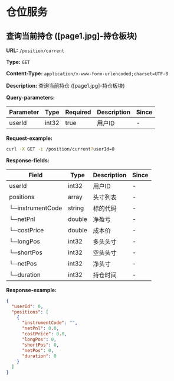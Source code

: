 
# 仓位服务
## 查询当前持仓 ([page1.jpg]-持仓板块)

**URL:** `/position/current`

**Type:** `GET`


**Content-Type:** `application/x-www-form-urlencoded;charset=UTF-8`

**Description:** 查询当前持仓 ([page1.jpg]-持仓板块)



**Query-parameters:**

| Parameter | Type | Required | Description | Since |
|-----------|------|----------|-------------|-------|
|userId|int32|true|用户ID|-|


**Request-example:**
```bash
curl -X GET -i /position/current?userId=0
```

**Response-fields:**

| Field | Type | Description | Since |
|-------|------|-------------|-------|
|userId|int32|用户ID|-|
|positions|array|头寸列表|-|
|└─instrumentCode|string|标的代码|-|
|└─netPnl|double|净盈亏|-|
|└─costPrice|double|成本价|-|
|└─longPos|int32|多头头寸|-|
|└─shortPos|int32|空头头寸|-|
|└─netPos|int32|净头寸|-|
|└─duration|int32|持仓时间|-|

**Response-example:**
```json
{
  "userId": 0,
  "positions": [
    {
      "instrumentCode": "",
      "netPnl": 0.0,
      "costPrice": 0.0,
      "longPos": 0,
      "shortPos": 0,
      "netPos": 0,
      "duration": 0
    }
  ]
}
```

